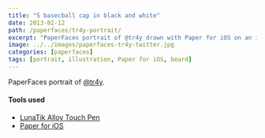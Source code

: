 ```yaml
---
title: "S basecball cap in black and white"
date: 2013-02-12
path: /paperfaces/tr4y-portrait/
excerpt: "PaperFaces portrait of @tr4y drawn with Paper for iOS on an iPad."
image: ../../images/paperfaces-tr4y-twitter.jpg
categories: [paperfaces]
tags: [portrait, illustration, Paper for iOS, beard]
---
```


PaperFaces portrait of [@tr4y](https://twitter.com/tr4y).

#### Tools used

- [LunaTik Alloy Touch Pen](https://www.amazon.com/gp/product/B00821TR7G/ref=as_li_ss_tl?ie=UTF8&tag=mademist-20&linkCode=as2&camp=1789&creative=390957&creativeASIN=B00821TR7G)
- [Paper for iOS](https://paper.bywetransfer.com/)

